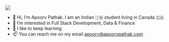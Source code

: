 <img src="https://media.giphy.com/media/xTiIzJSKB4l7xTouE8/giphy.gif"></img>

- 👋 Hi, I’m Apoorv Pathak. I am an Indian 🇮🇳 student living in Canada 🇨🇦
- 👀 I’m interested in Full Stack Development, Data & Finance
- 🌱 I like to keep learning
- 📫 You can reach me on my email apoorv@apoorvpathak.com




